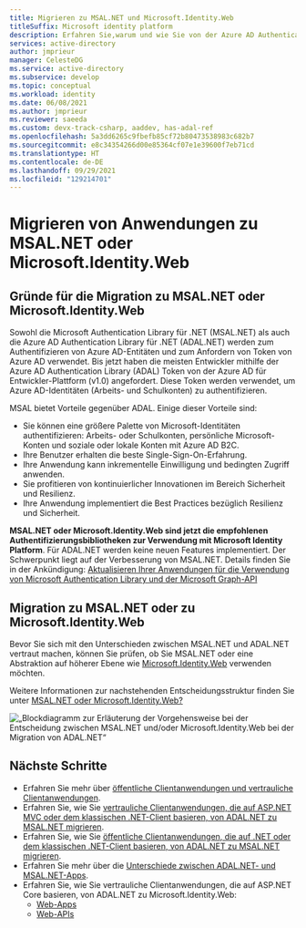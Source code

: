 ```yaml
---
title: Migrieren zu MSAL.NET und Microsoft.Identity.Web
titleSuffix: Microsoft identity platform
description: Erfahren Sie,warum und wie Sie von der Azure AD Authentication Library for .NET (ADAL.NET) zu Microsoft Authentication Library for .NET (MSAL.NET) oder Microsoft.Identity.Web migrieren können.
services: active-directory
author: jmprieur
manager: CelesteDG
ms.service: active-directory
ms.subservice: develop
ms.topic: conceptual
ms.workload: identity
ms.date: 06/08/2021
ms.author: jmprieur
ms.reviewer: saeeda
ms.custom: devx-track-csharp, aaddev, has-adal-ref
ms.openlocfilehash: 5a3dd6265c9fbefb85cf72b80473538983c682b7
ms.sourcegitcommit: e8c34354266d00e85364cf07e1e39600f7eb71cd
ms.translationtype: HT
ms.contentlocale: de-DE
ms.lasthandoff: 09/29/2021
ms.locfileid: "129214701"
---
```

# <a name="migrating-applications-to-msalnet-or-microsoftidentityweb"></a>Migrieren von Anwendungen zu MSAL.NET oder Microsoft.Identity.Web

## <a name="why-migrate-to-msalnet-or-microsoftidentityweb"></a>Gründe für die Migration zu MSAL.NET oder Microsoft.Identity.Web

Sowohl die Microsoft Authentication Library für .NET (MSAL.NET) als auch die Azure AD Authentication Library für .NET (ADAL.NET) werden zum Authentifizieren von Azure AD-Entitäten und zum Anfordern von Token von Azure AD verwendet. Bis jetzt haben die meisten Entwickler mithilfe der Azure AD Authentication Library (ADAL) Token von der Azure AD für Entwickler-Plattform (v1.0) angefordert. Diese Token werden verwendet, um Azure AD-Identitäten (Arbeits- und Schulkonten) zu authentifizieren. 

MSAL bietet Vorteile gegenüber ADAL. Einige dieser Vorteile sind:

- Sie können eine größere Palette von Microsoft-Identitäten authentifizieren: Arbeits- oder Schulkonten, persönliche Microsoft-Konten und soziale oder lokale Konten mit Azure AD B2C.
- Ihre Benutzer erhalten die beste Single-Sign-On-Erfahrung.
- Ihre Anwendung kann inkrementelle Einwilligung und bedingten Zugriff anwenden.
- Sie profitieren von kontinuierlicher Innovationen im Bereich Sicherheit und Resilienz.
- Ihre Anwendung implementiert die Best Practices bezüglich Resilienz und Sicherheit.

**MSAL.NET oder Microsoft.Identity.Web sind jetzt die empfohlenen Authentifizierungsbibliotheken zur Verwendung mit Microsoft Identity Platform**. Für ADAL.NET werden keine neuen Features implementiert. Der Schwerpunkt liegt auf der Verbesserung von MSAL.NET. Details finden Sie in der Ankündigung: [Aktualisieren Ihrer Anwendungen für die Verwendung von Microsoft Authentication Library und der Microsoft Graph-API](https://techcommunity.microsoft.com/t5/azure-active-directory-identity/update-your-applications-to-use-microsoft-authentication-library/ba-p/1257363)

## <a name="should-you-migrate-to-msalnet-or-to-microsoftidentityweb"></a>Migration zu MSAL.NET oder zu Microsoft.Identity.Web

Bevor Sie sich mit den Unterschieden zwischen MSAL.NET und ADAL.NET vertraut machen, können Sie prüfen, ob Sie MSAL.NET oder eine Abstraktion auf höherer Ebene wie [Microsoft.Identity.Web](microsoft-identity-web.md) verwenden möchten.

Weitere Informationen zur nachstehenden Entscheidungsstruktur finden Sie unter [MSAL.NET oder Microsoft.Identity.Web?](https://github.com/AzureAD/microsoft-authentication-library-for-dotnet/wiki/MSAL.NET-or-Microsoft.Identity.Web)

![„Blockdiagramm zur Erläuterung der Vorgehensweise bei der Entscheidung zwischen MSAL.NET und/oder Microsoft.Identity.Web bei der Migration von ADAL.NET“](media/msal-net-migration/decision-diagram.png)

<!-- 1P
## Examples of 1P Migrations

[See examples](https://identitydivision.visualstudio.com/DevEx/_wiki/wikis/DevEx.wiki/20413/1P-ADAL.NET-to-MSAL.NET-migration-examples) of other 1P teams who have already, or are currently, migrating from ADAL to one of the MSAL+ solutions above. See their code, and in some cases read about their migration story.
 -->
 
## <a name="next-steps"></a>Nächste Schritte

- Erfahren Sie mehr über [öffentliche Clientanwendungen und vertrauliche Clientanwendungen](msal-client-applications.md).
- Erfahren Sie, wie Sie [vertrauliche Clientanwendungen, die auf ASP.NET MVC oder dem klassischen .NET-Client basieren, von ADAL.NET zu MSAL.NET migrieren](msal-net-migration-confidential-client.md).
- Erfahren Sie, wie Sie [öffentliche Clientanwendungen, die auf .NET oder dem klassischen .NET-Client basieren, von ADAL.NET zu MSAL.NET migrieren](msal-net-migration-public-client.md).
- Erfahren Sie mehr über die [Unterschiede zwischen ADAL.NET- und MSAL.NET-Apps](msal-net-differences-adal-net.md).
- Erfahren Sie, wie Sie vertrauliche Clientanwendungen, die auf ASP.NET Core basieren, von ADAL.NET zu Microsoft.Identity.Web:
  -  [Web-Apps](https://github.com/AzureAD/microsoft-identity-web/wiki/web-apps#migrating-from-previous-versions--adding-authentication)
  -  [Web-APIs](https://github.com/AzureAD/microsoft-identity-web/wiki/web-apis)
